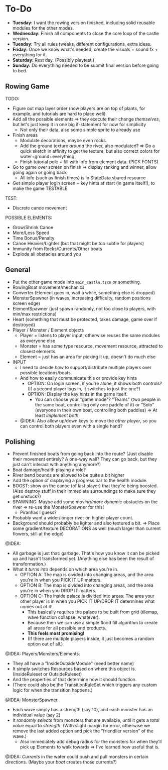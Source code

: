 
# To-Do

* **Tuesday:** I want the rowing version finished, including solid reusable modules for the other modes.
* **Wednesday:** Finish all components to close the core loop of the castle version.
* **Tuesday:** Try all rules tweaks, different configurations, extra ideas.
* **Friday:** Once we know what's needed, create the visuals + sound fx + everything for it.
* **Saturday:** Rest day. (Possibly playtest.)
* **Sunday:** Do everything needed to be submit final version before going to bed.


## Rowing Game

TODO:
* Figure out map layer order (now players are on top of plants, for example, and tutorials are hard to place well)
* Add all the possible elements => they execute their change _themselves_, but let's just keep it in one big if-statement for now for simplicity
  * Not only their data, also some simple sprite to already use
* Finish areas
  * Modulate decorations, maybe even rocks.
  * Add the ground texture _around_ the river, also modulated? => Do a quick sketch in affinity to get the texture, but also correct colors for water+ground+everything
  * Finish tutorial pole + fill with info from element data. (PICK FONTS)
* Go to game over screen on finish => display ranking and winner, allow going again or going back
  * All info (such as finish times) is in StateData shared resource
* Get simple player login screen + key hints at start (in game itself!), to make the game TESTABLE



TEST:
* Discrete canoe movement


POSSIBLE ELEMENTS:
* Grow/Shrink Canoe
* More/Less Speed
* Time Bonus/Penalty
* Canoe Heavier/Lighter (but that might be too subtle for players)
* Immunity from Rocks/Currents/Other boats
* Explode all obstacles around you



## General

* Put the other game mode into `main_castle.tscn` or something.
* RowingBoat movement/mechanics
* Converter (Element goes in, wait a while, something else is dropped)
* MonsterSpawner (in waves, increasing difficulty, random positions screen edge)
* ElementSpawner (just spawn randomly, not too close to players, with min/max restrictions)
* Heart (something that must be protected, takes damage, game over if destroyed)
* Player / Monster / Element objects
  * Player = listens to player input, otherwise reuses the same modules as everyone else
  * Monster = has some type resource, movement resource, attracted to closest elements
  * Element = just has an area for picking it up, doesn't do much else
* INPUT
  * I need to decide _how_ to support/distribute multiple players over possible locations/boats.
  * And how to easily communicate this or provide key hints
    * OPTION: On login screen, if you're alone, it shows both controls? (If a second player logs in, it switches to just the one?)
    * OPTION: Display the key hints in the game itself.
      * You can choose your "game mode"? "Teams" (two people in the same boat, controlling only one paddle of it) or "Solo" (everyone in their own boat, controlling both paddles) => At least _implement both_
  * @IDEA: Also allow up/down keys to move the _other player_, so you can control both players even with a single hand?



## Polishing

* Prevent finished boats from going back into the route? (Just disable their movement entirely? A one-way wall? They can go back, but they just can't interact with anything anymore?)
* Boat damage/health playing a role?
* River bend bounds are allowed to be quite a bit higher
* Add the option of displaying a progress bar to the health module.
* BOOST: show on the canoe (of last player) that they're being boosted. (Also destroy stuff in their immediate surroundings to make sure they get unstuck?)
* SPAWNING: Maybe add some _moving/more dynamic_ obstacles on the river => re-use the MonsterSpawner for this!
  * Piranhas I guess?
* Probably want a wider/longer river on higher player count.
* Background should probably be lighter and also textured a bit. => Place some gradient/texture DECORATIONS as well (much larger than current flowers, still at the edge)

@IDEA: 
* All garbage is just that: garbage. That's how you know it can be picked up and hasn't transformed yet. (Anything else has been the result of transformation.)
* What it _turns into_ depends on which area you're in.
  * OPTION A: The map is divided into changing areas, and the area you're in when you PICK IT UP matters.
  * OPTION B: The map is divided into changing areas, and the area you're in when you DROP IT matters.
  * OPTION C: The inside palace is divided into areas. The area your other player is in when you PICK IT UP/DROP IT determines what comes out of it!
    * This basically requires the palace to be built from grid (tilemap, wave function collapse, whatever).
    * Because then we can use a simple flood fill algorithm to create all areas for all possible end products.
    * **This feels most promising!**
    * (If there are multiple players inside, it just becomes a random option out of all.) 

@IDEA: Players/Monsters/Elements.
* They all have a "InsideOutsideModule" (need better name)
* It simply switches Resources based on where this object is. (InsideRuleset or OutsideRuleset)
* And the properties of that determine how it should function.
* (There could also be the TransitionRuleSet which triggers any custom logic for when the transition happens.)

@IDEA: MonsterSpawner.
* Each wave simply has a strength (say 10), and each monster has an individual value (say 2)
* It _randomly selects_ from monsters that are available, until it gets a _total value_ equal to _strength_. (With slight margin for error, otherwise we remove the last added option and pick the "friendlier version" of the wave.)
  * Also immediately add debug radius for the monsters for when they'll pick up Elements to walk towards => I've learned how useful that is.

@IDEA: _Currents_ in the water could push and pull monsters in certain directions. (Maybe your _boat_ creates those currents?)